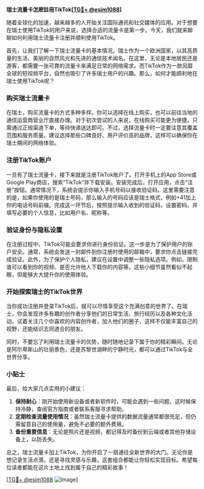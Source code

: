 **瑞士流量卡怎麽註冊TikTok[[TG💪+ @esim1088](https://t.me/s/esim1088)]**

随着全球化的加速，越来越多的人开始关注国际通讯和社交媒体的应用。对于想要在瑞士使用TikTok的用户来说，选择合适的流量卡是第一步。今天，我们就来聊聊如何利用瑞士流量卡注册并顺利使用TikTok。

首先，让我们了解一下瑞士流量卡的基本情况。瑞士作为一个欧洲国家，以其高质量的生活、美丽的自然风光和先进的通信技术闻名。在这里，无论是本地居民还是游客，都需要一张可靠的流量卡来满足日常的网络需求。而TikTok作为一款风靡全球的短视频平台，自然也吸引了许多瑞士用户的兴趣。那么，如何才能顺利地在瑞士使用TikTok呢？

### 购买瑞士流量卡

在瑞士，购买流量卡的方式多种多样。你可以选择在线上购买，也可以前往当地的通信运营商营业厅直接办理。对于初次尝试的人来说，在线购买可能更为便捷。只需通过正规渠道下单，等待快递送达即可。不过，选择流量卡时一定要注意其覆盖范围和服务质量。建议选择那些口碑良好、用户评价高的品牌，这样可以确保你在瑞士期间的网络体验。

### 注册TikTok账户

一旦有了瑞士流量卡，接下来就是注册TikTok账户了。打开手机上的App Store或Google Play商店，搜索“TikTok”并下载安装。安装完成后，打开应用，点击“注册”按钮。通常情况下，系统会提示你输入手机号码以接收验证码。这里需要注意的是，如果你使用的是瑞士号码，那么输入的号码应该是瑞士格式，例如+41加上你的电话号码前缀。完成这一环节后，按照提示输入收到的验证码，设置密码，并填写必要的个人信息，比如用户名、昵称等。

### 验证身份与隐私设置

在注册过程中，TikTok可能会要求你进行身份验证。这一步是为了保护用户的账户安全。通常，系统会发送一封邮件到你注册时使用的邮箱中，要求你点击链接完成验证。此外，为了保护个人隐私，建议在设置中调整一些隐私选项。例如，限制谁可以看到你的视频、是否允许他人下载你的内容等。这些小细节虽然看似不起眼，但能够大大提升你的使用体验。

### 开始探索瑞士的TikTok世界

当你成功注册并登录TikTok后，就可以尽情享受这个充满创意的世界了。在瑞士，你会发现许多有趣的创作者分享他们的日常生活、旅行经历以及各种文化活动。试着关注几个你喜欢的内容创作者，加入他们的圈子，这样不仅能丰富自己的视野，还能结识志同道合的朋友。

同时，不要忘了利用瑞士流量卡的优势，随时随地记录下属于你的精彩瞬间。无论是阿尔卑斯山的壮丽景色，还是苏黎世湖畔的宁静时光，都可以通过TikTok与全世界分享。

### 小贴士

最后，给大家几点实用的小建议：

1. **保持耐心**：刚开始使用新设备或者新软件时，可能会遇到一些问题，这时候保持冷静，查阅官方指南或者联系客服寻求帮助。
2. **定期检查流量使用情况**：虽然瑞士流量卡提供的数据流量通常都很充足，但仍需留意自己的使用量，避免不必要的额外费用。
3. **备份重要信息**：无论是照片还是视频，都记得及时备份到云端或者其他存储设备上，以防丢失。

总之，瑞士流量卡加上TikTok，为你开启了一扇通往全新世界的大门。无论你是想记录生活点滴，还是寻找灵感与乐趣，这套组合都能让你轻松实现目标。希望每位读者都能在这片土地上找到属于自己的精彩故事！

[[TG💪+ @esim1088](https://t.me/s/esim1088) ![Image](https://i.postimg.cc/4NQfJmqS/Snipaste-2025-05-13-00-14-12.png)]